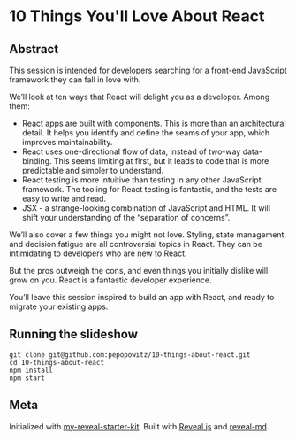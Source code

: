 # 10 Things You'll Love About React

## Abstract

This session is intended for developers searching for a front-end JavaScript framework they can fall in love with.

We’ll look at ten ways that React will delight you as a developer. Among them:

- React apps are built with components. This is more than an architectural detail. It helps you identify and define the seams of your app, which improves maintainability.
- React uses one-directional flow of data, instead of two-way data-binding. This seems limiting at first, but it leads to code that is more predictable and simpler to understand.
- React testing is more intuitive than testing in any other JavaScript framework. The tooling for React testing is fantastic, and the tests are easy to write and read.
- JSX - a strange-looking combination of JavaScript and HTML. It will shift your understanding of the “separation of concerns”.

We’ll also cover a few things you might not love. Styling, state management, and decision fatigue are all controversial topics in React. They can be intimidating to developers who are new to React.

But the pros outweigh the cons, and even things you initially dislike will grow on you. React is a fantastic developer experience.

You’ll leave this session inspired to build an app with React, and ready to migrate your existing apps.

## Running the slideshow

```
git clone git@github.com:pepopowitz/10-things-about-react.git
cd 10-things-about-react
npm install
npm start
```

## Meta

Initialized with [my-reveal-starter-kit](https://github.com/pepopowitz/my-reveal-starter-kit). Built with [Reveal.js](https://github.com/hakimel/reveal.js) and [reveal-md](https://github.com/webpro/reveal-md).

